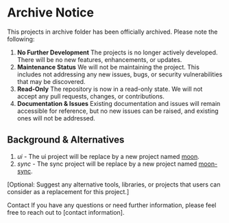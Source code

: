 # Archive Notice

This projects in archive folder has been officially archived. Please note the following:

1. **No Further Development** The projects is no longer actively developed. There will be no new features, enhancements, or updates.
2. **Maintenance Status** We will not be maintaining the project. This includes not addressing any new issues, bugs, or security vulnerabilities that may be discovered.
3. **Read-Only** The repository is now in a read-only state. We will not accept any pull requests, changes, or contributions.
4. **Documentation & Issues** Existing documentation and issues will remain accessible for reference, but no new issues can be raised, and existing ones will not be addressed.

## Background & Alternatives

1. *ui* - The ui project will be replace by a new project named [moon](moon/REAdME.md).
2. *sync* - The sync project will be replace by a new project named [moon-sync](moon-sync/REAdME.md).

[Optional: Suggest any alternative tools, libraries, or projects that users can consider as a replacement for this project.]

Contact
If you have any questions or need further information, please feel free to reach out to [contact information].